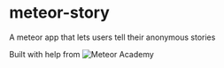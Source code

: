 # meteor-story
A meteor app that lets users tell their anonymous stories

Built with help from ![Meteor Academy](http://meteor.academy/)

